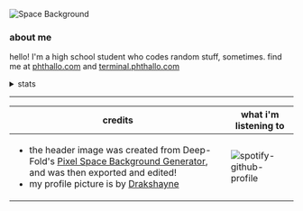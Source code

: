 ![Space Background](https://github.com/phthallo/phthallo/assets/84078890/675d0204-f631-41bb-b45d-63fe21717e3d)

### about me
hello! I'm a high school student who codes random stuff, sometimes. find me at [phthallo.com](https://phthallo.com) and [terminal.phthallo.com](https://terminal.phthallo.com)

<details>
  <summary>stats</summary>
  <div align = "center">
  <img height=150 align="center" src="https://github-readme-stats.vercel.app/api/wakatime?username=U078J6H1XL3&api_domain=waka.hackclub.com&theme=darcula&custom_title=WakaTime%20Stats&layout=compact&langs_count=8" />
  <img height=150 align="center" src="https://github-readme-stats.vercel.app/api?username=phthallo&theme=darcula" />
  </div>
</details>

---
| credits   | what i'm listening to |
| ------------- | ------------- |
| <ul><li>the header image was created from Deep-Fold's [Pixel Space Background Generator](https://deep-fold.itch.io/space-background-generator), and was then exported and edited!</li> <li>my profile picture is by [Drakshayne](https://linktr.ee/drakshayne)</li></ul> | ![spotify-github-profile](https://spotify-github-profile.kittinanx.com/api/view?uid=by9ol1keui3n1yfhqpxskyjn3&cover_image=true&theme=novatorem&show_offline=true&background_color=121212&interchange=true&bar_color=53b14f&bar_color_cover=true) |
